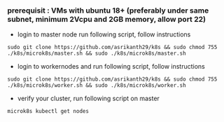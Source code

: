 ### prerequisit : VMs with ubuntu 18+ (preferably under same subnet, minimum 2Vcpu and 2GB memory, allow port 22)
- login to master node run following script, follow instructions
```
sudo git clone https://github.com/asrikanth29/k8s && sudo chmod 755 ./k8s/microk8s/master.sh && sudo ./k8s/microk8s/master.sh
```
- login to workernodes and run following script, follow instructions
```
sudo git clone https://github.com/asrikanth29/k8s && sudo chmod 755 ./k8s/microk8s/worker.sh && sudo ./k8s/microk8s/worker.sh
```
- verify your cluster, run following script on master
```
microk8s kubectl get nodes
```
